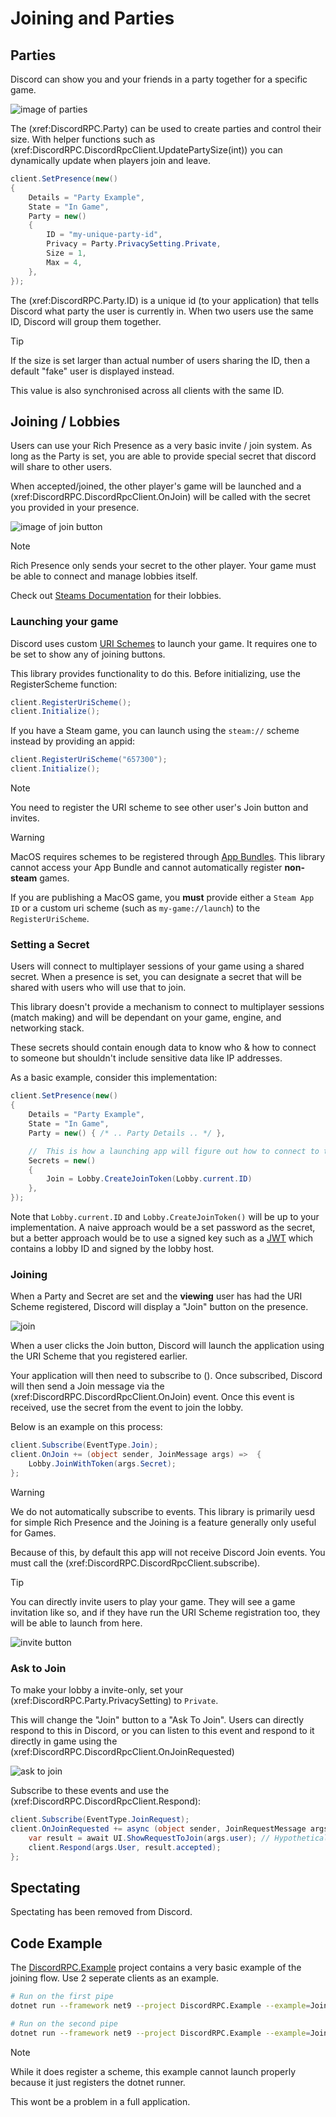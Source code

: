 # Joining and Parties
## Parties
Discord can show you and your friends in a party together for a specific game.

![image of parties](https://i.lu.je/2025/firefox_cxOtJ1xrdJ.png)

The (xref:DiscordRPC.Party) can be used to create parties and control their size. With helper functions such as (xref:DiscordRPC.DiscordRpcClient.UpdatePartySize(int)) you can dynamically update when players join and leave.
```cs
client.SetPresence(new()
{
    Details = "Party Example",
    State = "In Game",
    Party = new()
    {
        ID = "my-unique-party-id",
        Privacy = Party.PrivacySetting.Private,
        Size = 1,
        Max = 4,
    },
});
```
The (xref:DiscordRPC.Party.ID) is a unique id (to your application) that tells Discord what party the user is currently in. When two users use the same ID, Discord will group them together.

> [!TIP]
> If the size is set larger than actual number of users sharing the ID, then a default "fake" user is displayed instead.
>
> This value is also synchronised across all clients with the same ID.

## Joining / Lobbies
Users can use your Rich Presence as a very basic invite / join system. As long as the Party is set, you are able to provide special secret that discord will share to other users.

When accepted/joined, the other player's game will be launched and a (xref:DiscordRPC.DiscordRpcClient.OnJoin) will be called with the secret you provided in your presence.

![image of join button](https://i.lu.je/2025/Discord_dT7xxZDifj.png)

> [!NOTE]
> Rich Presence only sends your secret to the other player. Your game must be able to connect and manage lobbies itself.
>
> Check out [Steams Documentation](https://partner.steamgames.com/doc/features/multiplayer/matchmaking) for their lobbies.

### Launching your game
Discord uses custom [URI Schemes](https://developer.mozilla.org/en-US/docs/Web/URI/Reference/Schemes) to launch your game. It requires one to be set to show any of joining buttons.

This library provides functionality to do this. Before initializing, use the RegisterScheme function:
```cs
client.RegisterUriScheme();
client.Initialize();
```

If you have a Steam game, you can launch using the `steam://` scheme instead by providing an appid:
```cs
client.RegisterUriScheme("657300");
client.Initialize();
```

> [!NOTE]
> You need to register the URI scheme to see other user's Join button and invites.

> [!WARNING]
> MacOS requires schemes to be registered through [App Bundles](https://developer.apple.com/documentation/xcode/defining-a-custom-url-scheme-for-your-app). This library cannot access your App Bundle and cannot automatically register **non-steam** games. 
>
> If you are publishing a MacOS game, you **must** provide either a `Steam App ID` or a custom uri scheme (such as `my-game://launch`) to the `RegisterUriScheme`. 

### Setting a Secret
Users will connect to multiplayer sessions of your game using a shared secret. When a presence is set, you can designate a secret that will be shared with users who will use that to join.

This library doesn't provide a mechanism to connect to multiplayer sessions (match making) and will be dependant on your game, engine, and networking stack.

These secrets should contain enough data to know who & how to connect to someone but shouldn't include sensitive data like IP addresses.

As a basic example, consider this implementation:
```cs
client.SetPresence(new()
{
    Details = "Party Example",
    State = "In Game",
    Party = new() { /* .. Party Details .. */ },

    //  This is how a launching app will figure out how to connect to the game.
    Secrets = new()
    {
        Join = Lobby.CreateJoinToken(Lobby.current.ID)
    },
});

```

Note that `Lobby.current.ID` and `Lobby.CreateJoinToken()` will be up to your implementation. A naive approach would be a set password as the secret, but a better approach would be to use a signed key such as a [JWT](https://www.jwt.io/introduction#when-to-use-json-web-tokens) which contains a lobby ID and signed by the lobby host.

### Joining
When a Party and Secret are set and the **viewing** user has had the URI Scheme registered, Discord will display a "Join" button on the presence. 

![join](https://i.lu.je/2025/Discord_dT7xxZDifj.png)

When a user clicks the Join button, Discord will launch the application using the URI Scheme that you registered earlier. 

Your application will then need to subscribe to (). Once subscribed, Discord will then send a Join message via the (xref:DiscordRPC.DiscordRpcClient.OnJoin) event. Once this event is received, use the secret from the event to join the lobby.

Below is an example on this process:
```cs
client.Subscribe(EventType.Join);
client.OnJoin += (object sender, JoinMessage args) =>  {
    Lobby.JoinWithToken(args.Secret);
};  
```

> [!WARNING]
> We do not automatically subscribe to events. This library is primarily uesd for simple Rich Presence and the Joining is a feature generally only useful for Games.
>
> Because of this, by default this app will not receive Discord Join events. You must call the (xref:DiscordRPC.DiscordRpcClient.subscribe).

> [!TIP]
> You can directly invite users to play your game. They will see a game invitation like so, and if they have run the URI Scheme registration too, they will be able to launch from here.
> 
> ![invite button](https://i.lu.je/2025/Discord_ivzV8uc0F8.png)

### Ask to Join
To make your lobby a invite-only, set your (xref:DiscordRPC.Party.PrivacySetting) to `Private`.

This will change the "Join" button to a "Ask To Join". Users can directly respond to this in Discord, or you can listen to this event and respond to it directly in game using the (xref:DiscordRPC.DiscordRpcClient.OnJoinRequested)

![ask to join](https://i.lu.je/2025/Discord_P1f65SgZun.png)

Subscribe to these events and use the (xref:DiscordRPC.DiscordRpcClient.Respond):

```cs
client.Subscribe(EventType.JoinRequest);
client.OnJoinRequested += async (object sender, JoinRequestMessage args) => {
    var result = await UI.ShowRequestToJoin(args.user); // Hypothetical UI system
    client.Respond(args.User, result.accepted);
};
```

## Spectating
Spectating has been removed from Discord.

## Code Example
The [DiscordRPC.Example](https://github.com/Lachee/discord-rpc-csharp/blob/master/DiscordRPC.Example/Joining.cs) project contains a very basic example of the joining flow. Use 2 seperate clients as an example. 

```sh
# Run on the first pipe
dotnet run --framework net9 --project DiscordRPC.Example --example=Joining --pipe=0

# Run on the second pipe
dotnet run --framework net9 --project DiscordRPC.Example --example=Joining --pipe=1
```

> [!NOTE]
> While it does register a scheme, this example cannot launch properly because it just registers the dotnet runner. 
>
> This wont be a problem in a full application.